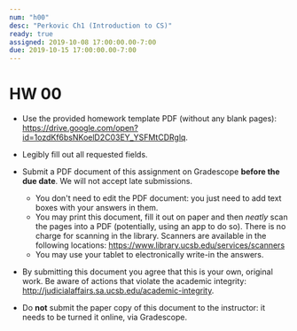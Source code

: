 ```yaml
---
num: "h00"
desc: "Perkovic Ch1 (Introduction to CS)"
ready: true
assigned: 2019-10-08 17:00:00.00-7:00
due: 2019-10-15 17:00:00.00-7:00
---
```


# HW 00

* Use the provided homework template PDF (without any blank pages): <https://drive.google.com/open?id=1ozdKf6bsNKoelD2C03EY_YSFMtCDRglq>.

* Legibly fill out all requested fields.

* Submit a PDF document of this assignment on Gradescope **before the due date**. We will not accept late submissions.
	* You don't need to edit the PDF document: you just need to add text boxes with your answers in them.
	* You may print this document, fill it out on paper and then _neatly_ scan the pages into a PDF (potentially, using an app to do so). There is no charge for scanning in the library.  Scanners are available in the following locations: <https://www.library.ucsb.edu/services/scanners>
	* You may use your tablet to electronically write-in the answers.

* By submitting this document you agree that this is your own, original work. Be aware of actions that violate the academic integrity: <http://judicialaffairs.sa.ucsb.edu/academic-integrity>.

* Do **not** submit the paper copy of this document to the instructor: it needs to be turned it online, via Gradescope.

